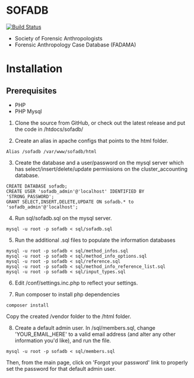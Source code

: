 # SOFADB

[![Build Status](https://travis-ci.com/IGBIllinois/sofadb.svg?branch=master)](https://www.travis-ci.com/IGBIllinois/sofadb)

- Society of Forensic Anthropologists
- Forensic Anthropology Case Database (FADAMA)


# Installation

## Prerequisites
- PHP
- PHP Mysql

1. Clone the source from GitHub, or check out the latest release and put the code in /htdocs/sofadb/

2.  Create an alias in apache configs that points to the html folder.  
```
Alias /sofadb /var/www/sofadb/html
```

3.  Create the database and a user/password on the mysql server which has select/insert/delete/update permissions on the cluster_accounting database.
```
CREATE DATABASE sofadb;
CREATE USER 'sofadb_admin'@'localhost' IDENTIFIED BY 'STRONG_PASSWORD';
GRANT SELECT,INSERT,DELETE,UPDATE ON sofadb.* to 'sofadb_admin'@'localhost';
```

4.  Run sql/sofadb.sql on the mysql server.

```mysql -u root -p sofadb < sql/sofadb.sql```


5. Run the additional .sql files to populate the information databases
```mysql -u root -p sofadb < sql/methods.sql
mysql -u root -p sofadb < sql/method_infos.sql
mysql -u root -p sofadb < sql/method_info_options.sql
mysql -u root -p sofadb < sql/reference.sql
mysql -u root -p sofadb < sql/method_info_reference_list.sql
mysql -u root -p sofadb < sql/input_types.sql
```

6.  Edit /conf/settings.inc.php to reflect your settings.

7.  Run composer to install php dependencies

```composer install```
 
Copy the created /vendor folder to the /html folder.

8. Create a default admin user. In /sql/members.sql, change 'YOUR_EMAIL_HERE' to a valid email address (and alter any other information you'd like), and run the file.

```mysql -u root -p sofadb < sql/members.sql```

Then, from the main page, click on 'Forgot your password' link to properly set the password for that default admin user.


